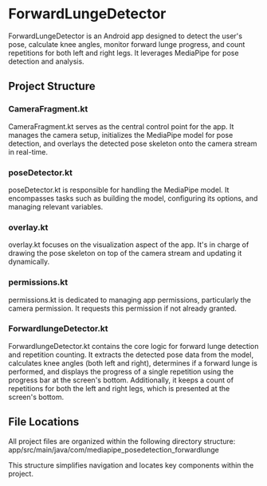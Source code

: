 # ForwardLungeDetector
ForwardLungeDetector is an Android app designed to detect the user's pose, calculate knee angles, monitor forward lunge progress, and count repetitions for both left and right legs. It leverages MediaPipe for pose detection and analysis.

## Project Structure

### CameraFragment.kt
CameraFragment.kt serves as the central control point for the app. It manages the camera setup, initializes the MediaPipe model for pose detection, and overlays the detected pose skeleton onto the camera stream in real-time.

### poseDetector.kt
poseDetector.kt is responsible for handling the MediaPipe model. It encompasses tasks such as building the model, configuring its options, and managing relevant variables.

### overlay.kt
overlay.kt focuses on the visualization aspect of the app. It's in charge of drawing the pose skeleton on top of the camera stream and updating it dynamically.

### permissions.kt
permissions.kt is dedicated to managing app permissions, particularly the camera permission. It requests this permission if not already granted.

### ForwardlungeDetector.kt
ForwardlungeDetector.kt contains the core logic for forward lunge detection and repetition counting. It extracts the detected pose data from the model, calculates knee angles (both left and right), determines if a forward lunge is performed, and displays the progress of a single repetition using the progress bar at the screen's bottom. Additionally, it keeps a count of repetitions for both the left and right legs, which is presented at the screen's bottom.

## File Locations
All project files are organized within the following directory structure:
app/src/main/java/com/mediapipe_posedetection_forwardlunge

This structure simplifies navigation and locates key components within the project.
